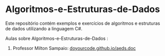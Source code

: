 # Algoritmos-e-Estruturas-de-Dados
Este repositório contém exemplos e exercícios de algoritmos e estruturas de dados utilizando a linguagem C#.

Aulas sobre Algoritmos-e-Estruturas-de-Dados :
1. Professor Milton Sampaio:  <a href="https://www.youtube.com/watch?v=AXXXEDmsXho&list=PLAwbaTeLc4u3ndUMeideOgg8S19equG01&index=2" target="_blank">doyourcode.github.io/aeds.doc</a>
